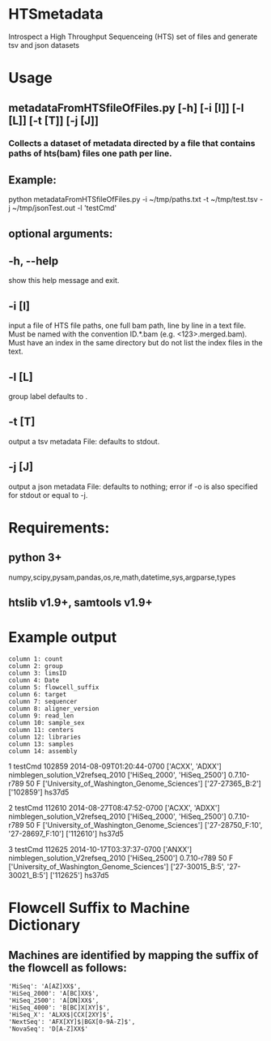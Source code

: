 # HTSmetadata
Introspect a High Throughput Sequenceing (HTS) set of files and generate tsv and json datasets 
# Usage 
## metadataFromHTSfileOfFiles.py [-h] [-i [I]] [-l [L]] [-t [T]] [-j [J]]

### Collects a dataset of metadata directed by a file that contains paths of hts(bam) files one path per line.
## Example:
python metadataFromHTSfileOfFiles.py -i ~/tmp/paths.txt -t ~/tmp/test.tsv -j ~/tmp/jsonTest.out -l 'testCmd'
## optional arguments:
##  -h, --help  
show this help message and exit.
##  -i [I]      
input a file of HTS file paths, one full bam path, line by line in a text file. Must be named with the convention ID.*.bam (e.g. <123>.merged.bam). Must have an index in the same directory but do not list the index files in the text.
##  -l [L]      
group label defaults to <test>.
##  -t [T]      
  output a tsv metadata File: defaults to stdout.
##  -j [J]      
  output a json metadata File: defaults to nothing; error if -o is also specified for stdout or equal to -j.
# Requirements:
## python 3+
numpy,scipy,pysam,pandas,os,re,math,datetime,sys,argparse,types
## htslib v1.9+, samtools v1.9+
# Example output
    column 1: count	
    column 2: group
    column 3: limsID
    column 4: Date
    column 5: flowcell_suffix
    column 6: target
    column 7: sequencer	
    column 8: aligner_version
    column 9: read_len
    column 10: sample_sex
    column 11: centers
    column 12: libraries
    column 13: samples
    column 14: assembly
  
1	testCmd	102859	2014-08-09T01:20:44-0700	['ACXX', 'ADXX']	nimblegen_solution_V2refseq_2010	['HiSeq_2000', 'HiSeq_2500']	0.7.10-r789	50	F	['University_of_Washington_Genome_Sciences']	['27-27365_B:2']	['102859']	hs37d5

2	testCmd	112610	2014-08-27T08:47:52-0700	['ACXX', 'ADXX']	nimblegen_solution_V2refseq_2010	['HiSeq_2000', 'HiSeq_2500']	0.7.10-r789	50	F	['University_of_Washington_Genome_Sciences']	['27-28750_F:10', '27-28697_F:10']	['112610']	hs37d5

3	testCmd	112625	2014-10-17T03:37:37-0700	['ANXX']	nimblegen_solution_V2refseq_2010	['HiSeq_2500']	0.7.10-r789	50	F	['University_of_Washington_Genome_Sciences']	['27-30015_B:5', '27-30021_B:5']	['112625']	hs37d5

# Flowcell Suffix to Machine Dictionary
## Machines are identified by mapping the suffix of the flowcell as follows:
    'MiSeq': 'A[AZ]XX$',
    'HiSeq_2000': 'A[BC]XX$',
    'HiSeq_2500': 'A[DN]XX$',
    'HiSeq_4000': 'B[BC]X[XY]$',
    'HiSeq_X': 'ALXX$|CCX[2XY]$',
    'NextSeq': 'AFX[XY]$|BGX[0-9A-Z]$',
    'NovaSeq': 'D[A-Z]XX$'

